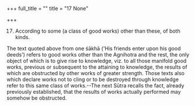 +++
full_title = ""
title = "17 None"

+++


17. According to some (a class of good works) other than these, of both kinds.

The text quoted above from one śākhā ('His friends enter upon his good deeds') refers to good works other than the Agnihotra and the rest, the only object of which is to give rise to knowledge, viz. to all those manifold good works, previous or subsequent to the attaining to knowledge, the results of which are obstructed by other works of greater strength. Those texts also which declare works not to cling or to be destroyed through knowledge refer to this same class of works.--The next Sūtra recalls the fact, already previously established, that the results of works actually performed may somehow be obstructed.

